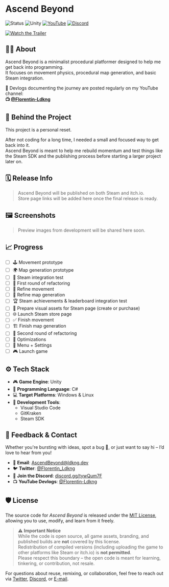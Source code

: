 # Ascend Beyond  
![Status](https://img.shields.io/badge/status-In_Development-blue) ![Unity](https://img.shields.io/badge/Unity-Engine-ffab00?logo=unity) [![YouTube](https://img.shields.io/badge/Devlog-YouTube-red?logo=youtube)](https://www.youtube.com/@Florentin-Ldkng) [![Discord](https://img.shields.io/badge/Chat-Discord-5865F2?logo=discord)](https://discord.gg/tywQum7F)

[![Watch the Trailer](https://i.imgur.com/pLdXhgv.gif)](https://youtu.be/dQw4w9WgXcQ)


## 🧑‍💻 About  
Ascend Beyond is a minimalist procedural platformer designed to help me get back into programming.  
It focuses on movement physics, procedural map generation, and basic Steam integration.  

🎥 Devlogs documenting the journey are posted regularly on my YouTube channel:  
**📺 [@Florentin-Ldkng](https://www.youtube.com/@Florentin-Ldkng)**

## 🌱 Behind the Project

This project is a personal reset.

After not coding for a long time, I needed a small and focused way to get back into it.  
Ascend Beyond is meant to help me rebuild momentum and test things like the Steam SDK and the publishing process before starting a larger project later on.

## 🗓️ Release Info  
> Ascend Beyond will be published on both Steam and itch.io.  
> Store page links will be added here once the final release is ready.

## 🖼️ Screenshots  
> Preview images from development will be shared here soon.

## 📈 Progress  
- [ ] 🕹️ Movement prototype  
- [ ] 🌍 Map generation prototype  
- [ ] 🔗 Steam integration test  
- [ ] 🔧 First round of refactoring  
- [ ] 🛞 Refine movement  
- [ ] 🧱 Refine map generation  
- [ ] 🏆 Steam achievements & leaderboard integration test  
- [ ] 🎨 Prepare visual assets for Steam page (create or purchase)  
- [ ] 🌐 Launch Steam store page  
- [ ] ✅ Finish movement  
- [ ] 🏗️ Finish map generation  
- [ ] 🔄 Second round of refactoring  
- [ ] 🚀 Optimizations  
- [ ] 🧩 Menu + Settings  
- [ ] 🎮 Launch game  

## ⚙️ Tech Stack

- 🎮 **Game Engine**: Unity  
- 💬 **Programming Language**: C#  
- 💻 **Target Platforms**: Windows & Linux  
- 🧰 **Development Tools**:  
  - Visual Studio Code  
  - GitKraken  
  - Steam SDK

## 💬 Feedback & Contact

Whether you're bursting with ideas, spot a bug 🐛, or just want to say hi – I’d love to hear from you!

- 📧 **Email**: [AscendBeyond@ldkng.dev](mailto:AscendBeyond@ldkng.dev?subject=[GitHub]%20Ascend%20Beyond)  
- 🐦 **Twitter**: [@Florentin_Ldkng](https://x.com/Florentin_Ldkng)  
- 💬 **Join the Discord**: [discord.gg/tywQum7F](https://discord.gg/tywQum7F)  
- 📺 **YouTube Devlogs**: [@Florentin-Ldkng](https://www.youtube.com/@Florentin-Ldkng)

## 🛡️ License

The source code for *Ascend Beyond* is released under the [MIT License](LICENSE), allowing you to use, modify, and learn from it freely.

> ⚠️ **Important Notice**  
> While the code is open source, all game assets, branding, and published builds are **not** covered by this license.  
> Redistribution of compiled versions (including uploading the game to other platforms like Steam or itch.io) is **not permitted**.  
> Please respect this boundary – the open code is meant for learning, tinkering, or contribution, not resale.

For questions about reuse, remixing, or collaboration, feel free to reach out via [Twitter](https://x.com/Florentin_Ldkng), [Discord](https://discord.gg/tywQum7F), or [E-mail](mailto:AscendBeyond@ldkng.dev).

